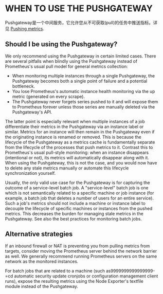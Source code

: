 
# WHEN TO USE THE PUSHGATEWAY

Pushgateway是一个中间服务，它允许您从不可获取(pull)的任务中推送指标。详见 [Pushing metrics]().


## Should I be using the Pushgateway?

We only recommend using the Pushgateway in certain limited cases. 
There are several pitfalls when blindly using the Pushgateway instead of Prometheus's usual pull model for general metrics collection:

- When monitoring multiple instances through a single Pushgateway, the Pushgateway becomes both a single point of failure and a potential bottleneck.
- You lose Prometheus's automatic instance health monitoring via the up metric (generated on every scrape).
- The Pushgateway never forgets series pushed to it and will expose them to Prometheus forever unless those series are manually deleted via the Pushgateway's API.

The latter point is especially relevant when multiple instances of a job differentiate their metrics in the Pushgateway via an instance label or similar. Metrics for an instance will then remain in the Pushgateway even if the originating instance is renamed or removed. This is because the lifecycle of the Pushgateway as a metrics cache is fundamentally separate from the lifecycle of the processes that push metrics to it. Contrast this to Prometheus's usual pull-style monitoring: when an instance disappears (intentional or not), its metrics will automatically disappear along with it. When using the Pushgateway, this is not the case, and you would now have to delete any stale metrics manually or automate this lifecycle synchronization yourself.

Usually, the only valid use case for the Pushgateway is for capturing the outcome of a service-level batch job. A "service-level" batch job is one which is not semantically related to a specific machine or job instance (for example, a batch job that deletes a number of users for an entire service). Such a job's metrics should not include a machine or instance label to decouple the lifecycle of specific machines or instances from the pushed metrics. This decreases the burden for managing stale metrics in the Pushgateway. See also the best practices for monitoring batch jobs.


## Alternative strategies

If an inbound firewall or NAT is preventing you from pulling metrics from targets, consider moving the Prometheus server behind the network barrier as well. We generally recommend running Prometheus servers on the same network as the monitored instances.

For batch jobs that are related to a machine (such as9999999999999999-=cd automatic security update cronjobs or configuration management client runs), expose the resulting metrics using the Node Exporter's textfile module instead of the Pushgateway.